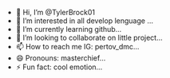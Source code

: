 - 👋 Hi, I’m @TylerBrock01
- 👀 I’m interested in all develop lenguage ...
- 🌱 I’m currently learning github...
- 💞️ I’m looking to collaborate on little project...
- 📫 How to reach me IG: pertov_dmc...
- 😄 Pronouns: masterchief...
- ⚡ Fun fact: cool emotion...

<!---
TylerBrock01/TylerBrock01 is a ✨ special ✨ repository because its `README.md` (this file) appears on your GitHub profile.
You can click the Preview link to take a look at your changes.
--->
